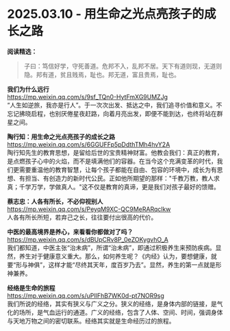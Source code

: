 2025.03.10 - 用生命之光点亮孩子的成长之路
========

**阅读精选：**  

> 子曰：笃信好学，守死善道。危邦不入，乱邦不居。天下有道则现，无道则隐。邦有道，贫且贱焉，耻也。邦无道，富且贵焉，耻也。


**我们为什么远行**  
https://mp.weixin.qq.com/s/9sf_TQn0-HytFmXG9UMZJg  
“人生如逆旅，我亦是行人”。于一次次出发、抵达之中，我们追寻价值和意义。不忘记拂晓启程，也别厌倦星夜赶路，向着月亮出发，即便不能到达，也终将站在群星之间。

**陶行知：用生命之光点亮孩子的成长之路**  
https://mp.weixin.qq.com/s/6GGUFFp5pDdthTMh4hvY2A  
陶行知先生的教育思想，是留给后世的宝贵精神财富。他教会我们：真正的教育，是点燃孩子心中的火焰，而不是填满他们的容器。在当今这个充满变革的时代，我们更需要重温他的教育智慧，让每个孩子都能在自由、包容的环境中，成长为有思想、有担当、有创造力的新时代公民。正如他所期望的那样："千教万教，教人求真；千学万学，学做真人。"这不仅是教育的真谛，更是我们对孩子最好的馈赠。

**蔡志忠：人各有所长，不必仰视别人**  
https://mp.weixin.qq.com/s/PeyqM9XC-QC9MeRARqclkw  
人各有所长所短，若弃己之长，往往要付出很高的代价。

**中医的最高境界是养心，来看看你都做对了吗？**  
https://mp.weixin.qq.com/s/dBUpCRv8P_0eZOKygvhO_A  
我们都知道，中医主张“治未病”，所谓“治未病”，即通过积极养生来预防疾病。显然，养生对于健康意义重大。那么，如何养生呢？《内经》认为，要想健康，就要“形与神俱”，这样才能“尽终其天年，度百岁乃去”。显然，养生的第一点就是形神兼养。

**经络是生命的旅程**  
https://mp.weixin.qq.com/s/uPIlFhB7WK0d-pt7NOR9sg  
我们所说的经络，其实有狭义与广义之分。狭义的经络，是身体内部的链接，是气化的场所，是气血运行的通道。广义的经络，包含了人体、空间、时间，强调身体与天地万物之间的密切联系。经络其实就是生命经历过的旅程。

